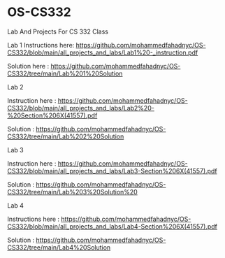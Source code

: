 # OS-CS332
Lab And Projects For CS 332 Class

Lab 1
Instructions here: https://github.com/mohammedfahadnyc/OS-CS332/blob/main/all_projects_and_labs/Lab1%20-_instruction.pdf



Solution here :  https://github.com/mohammedfahadnyc/OS-CS332/tree/main/Lab%201%20Solution


Lab 2 

Instruction here : 
        https://github.com/mohammedfahadnyc/OS-CS332/blob/main/all_projects_and_labs/Lab2%20-%20Section%206X(41557).pdf


Solution : https://github.com/mohammedfahadnyc/OS-CS332/tree/main/Lab%202%20Solution 


Lab 3 

Instruction here : https://github.com/mohammedfahadnyc/OS-CS332/blob/main/all_projects_and_labs/Lab3-Section%206X(41557).pdf



Solution : https://github.com/mohammedfahadnyc/OS-CS332/tree/main/Lab%203%20Solution%20

Lab 4

Instructions here : https://github.com/mohammedfahadnyc/OS-CS332/blob/main/all_projects_and_labs/Lab4-Section%206X(41557).pdf 


Solution : https://github.com/mohammedfahadnyc/OS-CS332/tree/main/Lab4%20Solution

